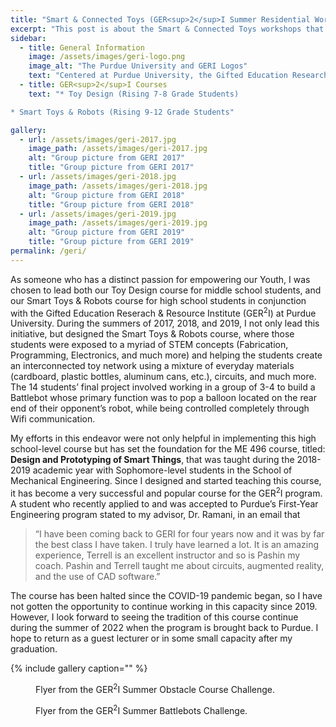 ```yaml
---
title: "Smart & Connected Toys (GER<sup>2</sup>I Summer Residential Workshops)"
excerpt: "This post is about the Smart & Connected Toys workshops that I lead during the summers of 2017, 2018, and 2019."
sidebar:
  - title: General Information
    image: /assets/images/geri-logo.png
    image_alt: "The Purdue University and GERI Logos"
    text: "Centered at Purdue University, the Gifted Education Research and Resource Institute (GER<sup>2</sup>I) is an innovative center dedicated to the discovery, study, and development of human potential. Founded by John Feldhusen in 1977, GER2I’s mission is holistic development of giftedness, creativity, and talents among individuals throughout their life-span. This is accomplished through enrichment programs for gifted, creative, and talented youth; graduate programs for future scholars and leaders; professional development and coursework for educators of gifted, creative, and talented students and cutting-edge research in psychology and education related to giftedness, creativity, and talent development."
  - title: GER<sup>2</sup>I Courses
    text: "* Toy Design (Rising 7-8 Grade Students)

* Smart Toys & Robots (Rising 9-12 Grade Students"

gallery:
  - url: /assets/images/geri-2017.jpg
    image_path: /assets/images/geri-2017.jpg
    alt: "Group picture from GERI 2017"
    title: "Group picture from GERI 2017"
  - url: /assets/images/geri-2018.jpg
    image_path: /assets/images/geri-2018.jpg
    alt: "Group picture from GERI 2018"
    title: "Group picture from GERI 2018"
  - url: /assets/images/geri-2019.jpg
    image_path: /assets/images/geri-2019.jpg
    alt: "Group picture from GERI 2019"
    title: "Group picture from GERI 2019"
permalink: /geri/
---
```

As someone who has a distinct passion for empowering our Youth, I was chosen to lead both our Toy Design course for middle school students, and our Smart Toys & Robots course for high school students in conjunction with the Gifted Education Reserach & Resource Institute (GER<sup>2</sup>I) at Purdue University. During the summers of 2017, 2018, and 2019, I not only lead this initiative, but designed the Smart Toys & Robots course, where those students were exposed to a myriad of STEM concepts (Fabrication, Programming, Electronics, and much more) and helping the students create an interconnected toy network using a mixture of everyday materials (cardboard, plastic bottles, aluminum cans, etc.), circuits, and much more. The 14 students’ final project involved working in a group of 3-4 to build a Battlebot whose primary function was to pop a balloon located on the rear end of their opponent’s robot, while being controlled completely through Wifi communication. 

My efforts in this endeavor were not only helpful in implementing this high school-level course but has set the foundation for the ME 496 course, titled: **Design and Prototyping of Smart Things**, that was taught during the 2018-2019 academic year with Sophomore-level students in the School of Mechanical Engineering. Since I designed and started teaching this course, it has become a very successful and popular course for the GER<sup>2</sup>I program. A student who recently applied to and was accepted to Purdue’s First-Year Engineering program stated to my advisor, Dr. Ramani, in an email that 
> “I have been coming back to GERI for four years now and it was by far the best class I have taken. I truly have learned a lot. It is an amazing experience, Terrell is an excellent instructor and so is Pashin my coach. Pashin and Terrell taught me about circuits, augmented reality, and the use of CAD software.” 

The course has been halted since the COVID-19 pandemic began, so I have not gotten the opportunity to continue working in this capacity since 2019. However, I look forward to seeing the tradition of this course continue during the summer of 2022 when the program is brought back to Purdue. I hope to return as a guest lecturer or in some small capacity after my graduation.

{% include gallery caption="" %}

<figure style="width: 400px" class="align-right">
  <img src="{{ site.url }}{{ site.baseurl }}/assets/images/geri-obstacle.png" alt="">
  <figcaption>Flyer from the GER<sup>2</sup>I Summer Obstacle Course Challenge.</figcaption>
</figure> 

<figure style="width: 400px" class="align-left">
  <img src="{{ site.url }}{{ site.baseurl }}/assets/images/geri-battlebots.png" alt="">
  <figcaption>Flyer from the GER<sup>2</sup>I Summer Battlebots Challenge.</figcaption>
</figure> 




